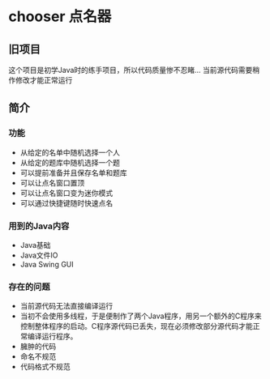 # chooser 点名器
 
## 旧项目
这个项目是初学Java时的练手项目，所以代码质量惨不忍睹...
当前源代码需要稍作修改才能正常运行

## 简介

### 功能

* 从给定的名单中随机选择一个人
* 从给定的题库中随机选择一个题
* 可以提前准备并且保存名单和题库
* 可以让点名窗口置顶
* 可以让点名窗口变为迷你模式
* 可以通过快捷键随时快速点名

### 用到的Java内容

* Java基础
* Java文件IO
* Java Swing GUI

### 存在的问题
* 当前源代码无法直接编译运行
 * 当初不会使用多线程，于是便制作了两个Java程序，用另一个额外的C程序来控制整体程序的启动。C程序源代码已丢失，现在必须修改部分源代码才能正常编译运行程序。
* 臃肿的代码
* 命名不规范
* 代码格式不规范
